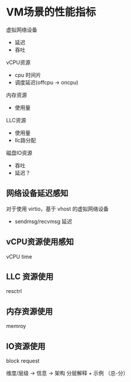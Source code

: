 # VM场景的性能指标

虚拟网络设备
- 延迟
- 吞吐

vCPU资源
- cpu 时间片
- 调度延迟(offcpu -> oncpu)

内存资源
- 使用量

LLC资源
- 使用量
- llc路分配

磁盘IO资源
- 吞吐
- 延迟？


## 网络设备延迟感知

对于使用 virtio，基于 vhost 的虚拟网络设备
- sendmsg/recvmsg 延迟

## vCPU资源使用感知

vCPU time

## LLC 资源使用

resctrl

## 内存资源使用

memroy

## IO资源使用

block request

维度/层级 -> 信息 -> 架构
分层解释 + 示例 （总-分）
